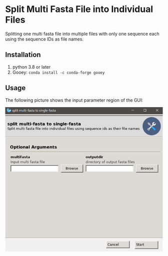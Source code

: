 # Split Multi Fasta File into Individual Files

Splitting one multi fasta file into multiple files with only one sequence each using the sequence IDs as file names.
## Installation
1. python 3.8 or later
2. Gooey: `conda install -c conda-forge gooey`
## Usage
The following picture shows the input parameter region of the GUI:

![](https://github.com/olgatsiouri1996/split_multi_fasta/blob/master/input_parameters_GUI.png)



